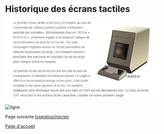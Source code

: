 # Historique des écrans tactiles



![platoiv](imagesecrans/history/cigrefplatoiv.PNG)




![ligne](imagesecrans/Histoire/lignedutemps.Png)

Page suivante [typestouchscren](typestouchscreen.md)

[Page d'accueil](Pagedaccueil.md)
